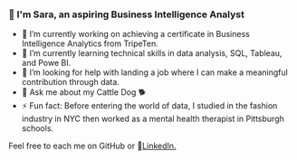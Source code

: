 ### 👋 I'm Sara, an aspiring Business Intelligence Analyst

- 🔭 I’m currently working on achieving a certificate in Business Intelligence Analytics from TripeTen.
- 🌱 I’m currently learning technical skills in data analysis, SQL, Tableau, and Powe BI. 
- 🤔 I’m looking for help with landing a job where I can make a meaningful contribution through data.
- 💬 Ask me about my Cattle Dog 🐕
- ⚡ Fun fact: Before entering the world of data, I studied in the fashion industry in NYC then worked as a mental health therapist in Pittsburgh schools. 

Feel free to each me on GitHub or 🔗<a href='www.linkedin.com/in/sara-kaempf' target=_blank><u>LinkedIn</u>.</a></p>

